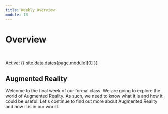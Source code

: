 ```yaml
---
title: Weekly Overview
module: 13
---
```


# Overview


<br />


Active: {{ site.data.dates[page.module][0] }}


## Augmented Reality

Welcome to the final week of our formal class.  We are going to explore the world of Augmented Reality.  As such, we need to know what it is and how it could be useful.  Let's continue to find out more about Augmented Reality and how it is in our world.

